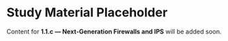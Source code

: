 # Study Material Placeholder

Content for **1.1.c — Next-Generation Firewalls and IPS** will be added soon.
